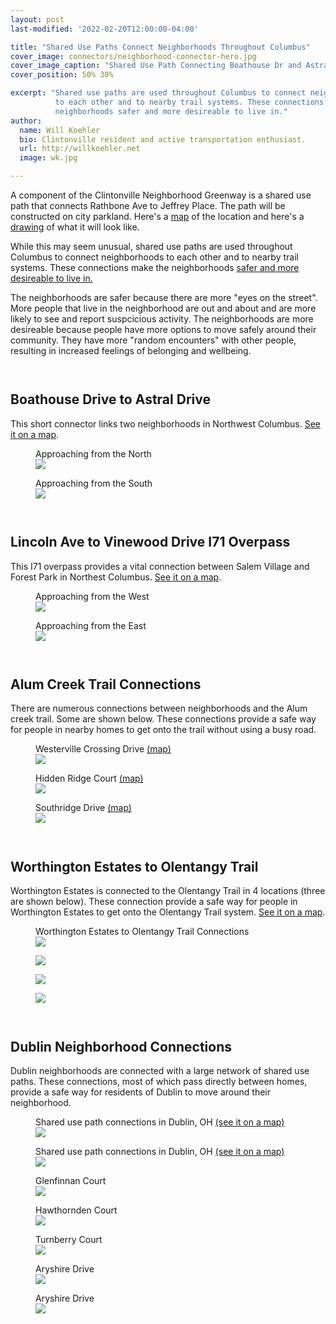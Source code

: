 ```yaml
---
layout: post
last-modified: '2022-02-20T12:00:00-04:00'

title: "Shared Use Paths Connect Neighborhoods Throughout Columbus"
cover_image: connectors/neighborhood-connector-hero.jpg
cover_image_caption: "Shared Use Path Connecting Boathouse Dr and Astral Dr: Google Streetview"
cover_position: 50% 30%

excerpt: "Shared use paths are used throughout Columbus to connect neighborhoods
          to each other and to nearby trail systems. These connections make the
          neighborhoods safer and more desireable to live in."
author:
  name: Will Koehler
  bio: Clintonville resident and active transportation enthusiast.
  url: http://willkoehler.net
  image: wk.jpg

---
```

A component of the Clintonville Neighborhood Greenway is a shared use path that connects
Rathbone Ave to Jeffrey Place. The path will be constructed on city parkland. Here's a
<a href="https://www.google.com/maps/d/u/0/viewer?mid=1hsT6lhfuUlh2AUk1Lp9lDTgUFNs&ll=40.06238694099186%2C-83.02532179556246&z=17" target="_blank">map</a> of the location and here's a
<a href="/images/connectors/rathbone-jeffrey-place-connector.pdf" target="_blank">drawing</a>
of what it will look like.

While this may seem unusual, shared use paths are used throughout Columbus to connect
neighborhoods to each other and to nearby trail systems. These connections make the neighborhoods
<a href="http://www.brucefreemanrailtrail.org/pdf/LA-Metro-Bike-paths-safety-property-values.pdf" target="_blank">
safer and more desireable to live in.
</a>

The neighborhoods are safer because there are more "eyes on the street". More
people that live in the neighborhood are out and about and are more likely to see
and report suspcicious activity. The neighborhoods are more desireable because people
have more options to move safely around their community. They have more "random
encounters" with other people, resulting in increased feelings of belonging and
wellbeing.

<div style='height:1em'></div>

## Boathouse Drive to Astral Drive

This short connector links two neighborhoods in Northwest Columbus.
<a href='https://www.google.com/maps/@40.0474495,-83.1164041,17z/data=!5m1!1e3' target="_blank">See it on a map</a>.

<figure class="fit rounded">
  <figcaption>Approaching from the North</figcaption>
  <img src="/images/connectors/boathouse-drive-neighborhood-connector-1.jpg">
</figure>

<figure class="fit rounded">
  <figcaption>Approaching from the South</figcaption>
  <img src="/images/connectors/boathouse-drive-neighborhood-connector-2.jpg">
</figure>

<div style='height:1em'><!--SPACER--></div>

## Lincoln Ave to Vinewood Drive I71 Overpass

This I71 overpass provides a vital connection between Salem Village and
Forest Park in Northest Columbus.
<a href='https://www.google.com/maps/@40.0757375,-82.9877547,17z/data=!5m1!1e3' target="_blank">See it on a map</a>.

<figure class="fit rounded">
  <figcaption>Approaching from the West</figcaption>
  <img src="/images/connectors/lincoln-ave-i71-overpass-neighborhood-connector-1.jpg">
</figure>

<figure class="fit rounded">
  <figcaption>Approaching from the East</figcaption>
  <img src="/images/connectors/lincoln-ave-i71-overpass-neighborhood-connector-2.jpg">
</figure>

<div style='height:1em'><!--SPACER--></div>

## Alum Creek Trail Connections

There are numerous connections between neighborhoods and the Alum creek trail. Some
are shown below. These connections provide a safe way for people in nearby homes to
get onto the trail without using a busy road.

<figure class="fit rounded">
  <figcaption>
    Westerville Crossing Drive
    <a href="https://www.google.com/maps/@40.0867574,-82.9254604,17z/data=!5m1!1e3" target="_blank">(map)</a>
  </figcaption>
  <img src="/images/connectors/alum-creek-trail-system-westerville-crossing-drive-connector.jpg">
</figure>

<figure class="fit rounded">
  <figcaption>
    Hidden Ridge Court
    <a href="https://www.google.com/maps/@40.0650967,-82.9206393,17z/data=!5m1!1e3" target="_blank">(map)</a>
  </figcaption>
  <img src="/images/connectors/alum-creek-trail-system-hidden-ridge-court-connector.jpg">
</figure>

<figure class="fit rounded">
  <figcaption>
    Southridge Drive
    <a href="https://www.google.com/maps/@40.0409583,-82.9393895,17z/data=!5m1!1e3" target="_blank">(map)</a>
  </figcaption>
  <img src="/images/connectors/alum-creek-trail-system-southridge-drive-connector.jpg">
</figure>

<div style='height:1em'><!--SPACER--></div>

## Worthington Estates to Olentangy Trail

Worthington Estates is connected to the Olentangy Trail in 4 locations (three are shown below).
These connection provide a safe way for people in Worthington Estates to get onto the
Olentangy Trail system.
<a href='https://www.google.com/maps/@40.0994204,-83.0329385,17z/data=!5m1!1e3' target="_blank">See it on a map</a>.

<figure class="fit rounded">
  <figcaption>Worthington Estates to Olentangy Trail Connections</figcaption>
  <img src="/images/connectors/worthington-estates-olentangy-trail-connector-map.jpg">
</figure>

<figure class="fit rounded">
  <img src="/images/connectors/worthington-estates-olentangy-trail-connector-1.jpg">
</figure>

<figure class="fit rounded">
  <img src="/images/connectors/worthington-estates-olentangy-trail-connector-2.jpg">
</figure>

<figure class="fit rounded">
  <img src="/images/connectors/worthington-estates-olentangy-trail-connector-3.jpg">
</figure>

<div style='height:1em'><!--SPACER--></div>

## Dublin Neighborhood Connections

Dublin neighborhoods are connected with a large network of shared use paths.
These connections, most of which pass directly between homes, provide a safe
way for residents of Dublin to move around their neighborhood.

<figure class="fit rounded">
  <figcaption>
    Shared use path connections in Dublin, OH
    <a href="https://www.google.com/maps/@40.1393509,-83.1353357,17z/data=!5m1!1e3" target="_blank">(see it on a map)</a>
  </figcaption>
  <img src="/images/connectors/dublin-oh-trail-system-neighborhood-connector-map-1.jpg">
</figure>

<figure class="fit rounded">
  <figcaption>
    Shared use path connections in Dublin, OH
    <a href="https://www.google.com/maps/@40.1498429,-83.1438725,17z/data=!5m1!1e3" target="_blank">(see it on a map)</a>
  </figcaption>
  <img src="/images/connectors/dublin-oh-trail-system-neighborhood-connector-map-2.jpg">
</figure>

<figure class="fit rounded">
  <figcaption>Glenfinnan Court</figcaption>
  <img src="/images/connectors/dublin-oh-trail-system-neighborhood-connector-1.jpg">
</figure>

<figure class="fit rounded">
  <figcaption>Hawthornden Court</figcaption>
  <img src="/images/connectors/dublin-oh-trail-system-neighborhood-connector-2.jpg">
</figure>

<figure class="fit rounded">
  <figcaption>Turnberry Court</figcaption>
  <img src="/images/connectors/dublin-oh-trail-system-neighborhood-connector-3.jpg">
</figure>

<figure class="fit rounded">
  <figcaption>Aryshire Drive</figcaption>
  <img src="/images/connectors/dublin-oh-trail-system-neighborhood-connector-4.jpg">
</figure>

<figure class="fit rounded">
  <figcaption>Aryshire Drive</figcaption>
  <img src="/images/connectors/dublin-oh-trail-system-neighborhood-connector-5.jpg">
</figure>
